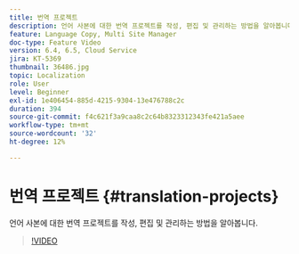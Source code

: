 ```yaml
---
title: 번역 프로젝트
description: 언어 사본에 대한 번역 프로젝트를 작성, 편집 및 관리하는 방법을 알아봅니다.
feature: Language Copy, Multi Site Manager
doc-type: Feature Video
version: 6.4, 6.5, Cloud Service
jira: KT-5369
thumbnail: 36486.jpg
topic: Localization
role: User
level: Beginner
exl-id: 1e406454-885d-4215-9304-13e476788c2c
duration: 394
source-git-commit: f4c621f3a9caa8c2c64b8323312343fe421a5aee
workflow-type: tm+mt
source-wordcount: '32'
ht-degree: 12%

---
```


# 번역 프로젝트 {#translation-projects}

언어 사본에 대한 번역 프로젝트를 작성, 편집 및 관리하는 방법을 알아봅니다.

>[!VIDEO](https://video.tv.adobe.com/v/36486?quality=12&learn=on)
